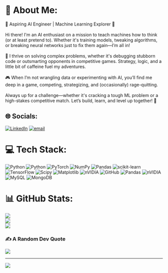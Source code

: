 # 💫 About Me:
🚀 Aspiring AI Engineer | Machine Learning Explorer 🤖<br><br>Hi there! I'm an AI enthusiast on a mission to teach machines how to think (or at least pretend to). Whether it's training models, tweaking algorithms, or breaking neural networks just to fix them again—I’m all in!<br><br>🧠 I thrive on solving complex problems, whether it's debugging stubborn code or outsmarting opponents in competitive games. Strategy, logic, and a little bit of caffeine fuel my adventures.<br><br>🎮 When I’m not wrangling data or experimenting with AI, you’ll find me deep in a game, competing, strategizing, and (occasionally) rage-quitting.<br><br>Always up for a challenge—whether it's cracking a tough ML problem or a high-stakes competitive match. Let’s build, learn, and level up together! 🚀


## 🌐 Socials:
[![LinkedIn](https://img.shields.io/badge/LinkedIn-%230077B5.svg?logo=linkedin&logoColor=white)](https://linkedin.com/in/https://www.linkedin.com/in/alexander-g-rosete/) [![email](https://img.shields.io/badge/Email-D14836?logo=gmail&logoColor=white)](mailto:alexandergrosete@gmail.com)


<!-- Proudly created with GPRM ( https://gprm.itsvg.in ) -->

# 💻 Tech Stack:
![Python](https://img.shields.io/badge/python-3670A0?style=flat&logo=python&logoColor=ffdd54) ![Python](https://img.shields.io/badge/python-3670A0?style=flat&logo=python&logoColor=ffdd54) ![PyTorch](https://img.shields.io/badge/PyTorch-%23EE4C2C.svg?style=flat&logo=PyTorch&logoColor=white) ![NumPy](https://img.shields.io/badge/numpy-%23013243.svg?style=flat&logo=numpy&logoColor=white) ![Pandas](https://img.shields.io/badge/pandas-%23150458.svg?style=flat&logo=pandas&logoColor=white) ![scikit-learn](https://img.shields.io/badge/scikit--learn-%23F7931E.svg?style=flat&logo=scikit-learn&logoColor=white) ![TensorFlow](https://img.shields.io/badge/TensorFlow-%23FF6F00.svg?style=flat&logo=TensorFlow&logoColor=white) ![Scipy](https://img.shields.io/badge/SciPy-%230C55A5.svg?style=flat&logo=scipy&logoColor=%white) ![Matplotlib](https://img.shields.io/badge/Matplotlib-%23ffffff.svg?style=flat&logo=Matplotlib&logoColor=black) ![nVIDIA](https://img.shields.io/badge/cuda-000000.svg?style=flat&logo=nVIDIA&logoColor=green) ![GitHub](https://img.shields.io/badge/github-%23121011.svg?style=flat&logo=github&logoColor=white) ![Pandas](https://img.shields.io/badge/pandas-%23150458.svg?style=flat&logo=pandas&logoColor=white) ![nVIDIA](https://img.shields.io/badge/cuda-000000.svg?style=flat&logo=nVIDIA&logoColor=green) ![MySQL](https://img.shields.io/badge/mysql-4479A1.svg?style=flat&logo=mysql&logoColor=white) ![MongoDB](https://img.shields.io/badge/MongoDB-%234ea94b.svg?style=flat&logo=mongodb&logoColor=white)
# 📊 GitHub Stats:
![](https://github-readme-stats.vercel.app/api?username=Yissuh&theme=neon&hide_border=false&include_all_commits=true&count_private=true)<br/>
![](https://nirzak-streak-stats.vercel.app/?user=Yissuh&theme=neon&hide_border=false)<br/>
![](https://github-readme-stats.vercel.app/api/top-langs/?username=Yissuh&theme=neon&hide_border=false&include_all_commits=true&count_private=true&layout=compact)

### ✍️ A Random Dev Quote
![](https://quotes-github-readme.vercel.app/api?type=horizontal&theme=radical)

---
[![](https://visitcount.itsvg.in/api?id=Yissuh&icon=0&color=7)](https://visitcount.itsvg.in)

<!-- Proudly created with GPRM ( https://gprm.itsvg.in ) -->
